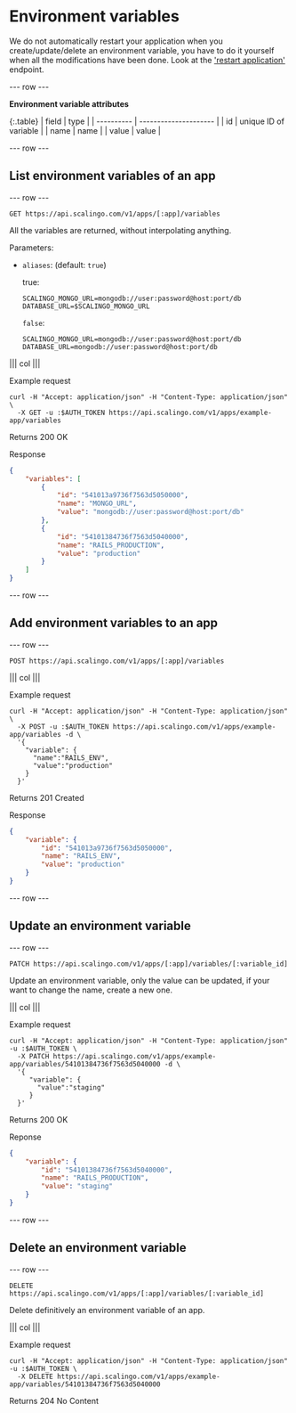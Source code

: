 # Environment variables

We do not automatically restart your application when you create/update/delete an environment variable, you have to do it yourself when all the modifications have been done. Look at the ['restart application'](/apps.html#restart-an-application) endpoint.

--- row ---

**Environment variable attributes**

{:.table}
| field      | type                  |
| ---------- | --------------------- |
| id         | unique ID of variable |
| name       | name                  |
| value      | value                 |

--- row ---

## List environment variables of an app

--- row ---

`GET https://api.scalingo.com/v1/apps/[:app]/variables`

All the variables are returned, without interpolating anything.

Parameters:

* `aliases`: (default: `true`)
  
  true:

  ```
  SCALINGO_MONGO_URL=mongodb://user:password@host:port/db
  DATABASE_URL=$SCALINGO_MONGO_URL
  ```

  `false`:

  ```
  SCALINGO_MONGO_URL=mongodb://user:password@host:port/db
  DATABASE_URL=mongodb://user:password@host:port/db
  ```

||| col |||

Example request

```shell
curl -H "Accept: application/json" -H "Content-Type: application/json" \
  -X GET -u :$AUTH_TOKEN https://api.scalingo.com/v1/apps/example-app/variables
```

Returns 200 OK

Response

```json
{
    "variables": [
        {
            "id": "541013a9736f7563d5050000",
            "name": "MONGO_URL",
            "value": "mongodb://user:password@host:port/db"
        },
        {
            "id": "54101384736f7563d5040000",
            "name": "RAILS_PRODUCTION",
            "value": "production"
        }
    ]
}
```

--- row ---

## Add environment variables to an app

--- row ---

`POST https://api.scalingo.com/v1/apps/[:app]/variables`

||| col |||

Example request

```shell
curl -H "Accept: application/json" -H "Content-Type: application/json" \
  -X POST -u :$AUTH_TOKEN https://api.scalingo.com/v1/apps/example-app/variables -d \
  '{
    "variable": {
      "name":"RAILS_ENV",
      "value":"production"
    }
  }'
```

Returns 201 Created

Response

```json
{
    "variable": {
        "id": "541013a9736f7563d5050000",
        "name": "RAILS_ENV",
        "value": "production"
    }
}
```

--- row ---

## Update an environment variable

--- row ---

`PATCH https://api.scalingo.com/v1/apps/[:app]/variables/[:variable_id]`

Update an environment variable, only the value can be updated, if your want to change the name, create a new one.

||| col |||

Example request

```shell
curl -H "Accept: application/json" -H "Content-Type: application/json" -u :$AUTH_TOKEN \
  -X PATCH https://api.scalingo.com/v1/apps/example-app/variables/54101384736f7563d5040000 -d \
  '{
     "variable": {
       "value":"staging"
     }
  }'
```

Returns 200 OK

Reponse

```json
{
    "variable": {
        "id": "54101384736f7563d5040000",
        "name": "RAILS_PRODUCTION",
        "value": "staging"
    }
}
```

--- row ---

## Delete an environment variable

--- row ---

`DELETE https://api.scalingo.com/v1/apps/[:app]/variables/[:variable_id]`

Delete definitively an environment variable of an app.

||| col |||

Example request

```shell
curl -H "Accept: application/json" -H "Content-Type: application/json" -u :$AUTH_TOKEN \
  -X DELETE https://api.scalingo.com/v1/apps/example-app/variables/54101384736f7563d5040000
```

Returns 204 No Content
